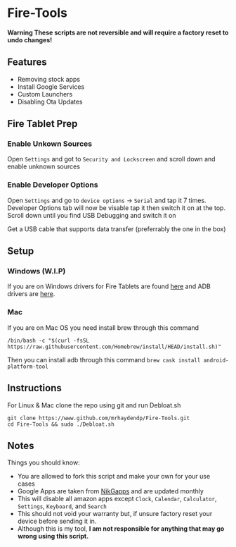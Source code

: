 # Fire-Tools
**Warning These scripts are not reversible and will require a factory reset to undo changes!**

## Features
- Removing stock apps
- Install Google Services
- Custom Launchers
- Disabling Ota Updates

## Fire Tablet Prep
### Enable Unkown Sources
Open `Settings` and got to `Security and Lockscreen` and scroll down and enable unknown sources

### Enable Developer Options
Open `Settings` and go to `device options` -> `Serial` and tap it 7 times.
Developer Options tab will now be visable tap it then switch it on at the top.
Scroll down until you find USB Debugging and switch it on


Get a USB cable that supports data transfer (preferrably the one in the box)

## Setup
### Windows (W.I.P)
If you are on Windows drivers for Fire Tablets are found [here](https://developer.amazon.com/docs/fire-tablets/connecting-adb-to-device.html) and ADB drivers are [here](https://adb.clockworkmod.com/).
### Mac
If you are on Mac OS you need install brew through this command
```
/bin/bash -c "$(curl -fsSL https://raw.githubusercontent.com/Homebrew/install/HEAD/install.sh)"
```
Then you can install adb through this command `brew cask install android-platform-tool`

## Instructions
For Linux & Mac clone the repo using git and run Debloat.sh
```
git clone https://www.github.com/mrhaydendp/Fire-Tools.git
cd Fire-Tools && sudo ./Debloat.sh
```

## Notes
Things you should know:
- You are allowed to fork this script and make your own for your use cases
- Google Apps are taken from [NikGapps](https://nikgapps.com/) and are updated monthly
- This will disable all amazon apps except `Clock`, `Calendar`, `Calculator`, `Settings`, `Keyboard`, and `Search`
- This should not void your warranty but, if unsure factory reset your device before sending it in.
- Although this is my tool, **I am not responsible for anything that may go wrong using this script.**
